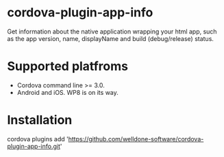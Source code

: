 cordova-plugin-app-info
===

Get information about the native application wrapping your html app, such as the app version, name, displayName and build (debug/release) status.

Supported platfroms
===
+ Cordova command line >= 3.0.
+ Android and iOS. WP8 is on its way.

Installation
===
cordova plugins add 'https://github.com/welldone-software/cordova-plugin-app-info.git'